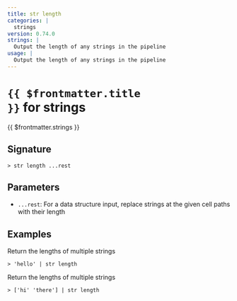 ```yaml
---
title: str length
categories: |
  strings
version: 0.74.0
strings: |
  Output the length of any strings in the pipeline
usage: |
  Output the length of any strings in the pipeline
---
```


# <code>{{ $frontmatter.title }}</code> for strings

<div class='command-title'>{{ $frontmatter.strings }}</div>

## Signature

```> str length ...rest```

## Parameters

 -  `...rest`: For a data structure input, replace strings at the given cell paths with their length

## Examples

Return the lengths of multiple strings
```shell
> 'hello' | str length
```

Return the lengths of multiple strings
```shell
> ['hi' 'there'] | str length
```
